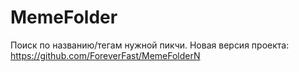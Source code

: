 # MemeFolder
Поиск по названию/тегам нужной пикчи.
Новая версия проекта: https://github.com/ForeverFast/MemeFolderN
